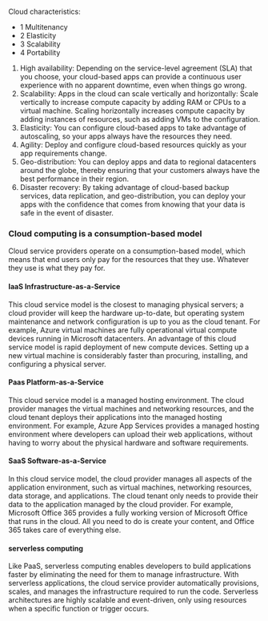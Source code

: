 Cloud characteristics:

* 1 Multitenancy
* 2 Elasticity
* 3 Scalability
* 4 Portability

1. High availability: Depending on the service-level agreement (SLA) that you choose, your cloud-based apps can provide a continuous user experience with no apparent downtime, even when things go wrong.
2. Scalability: Apps in the cloud can scale vertically and horizontally:
Scale vertically to increase compute capacity by adding RAM or CPUs to a virtual machine.
Scaling horizontally increases compute capacity by adding instances of resources, such as adding VMs to the configuration.
3. Elasticity: You can configure cloud-based apps to take advantage of autoscaling, so your apps always have the resources they need.
4. Agility: Deploy and configure cloud-based resources quickly as your app requirements change.
5. Geo-distribution: You can deploy apps and data to regional datacenters around the globe, thereby ensuring that your customers always have the best performance in their region.
6. Disaster recovery: By taking advantage of cloud-based backup services, data replication, and geo-distribution, you can deploy your apps with the confidence that comes from knowing that your data is safe in the event of disaster.

### Cloud computing is a consumption-based model
Cloud service providers operate on a consumption-based model, which means that end users only pay for the resources that they use. Whatever they use is what they pay for.

#### IaaS Infrastructure-as-a-Service
This cloud service model is the closest to managing physical servers; a cloud provider will keep the hardware up-to-date, but operating system maintenance and network configuration is up to you as the cloud tenant. For example, Azure virtual machines are fully operational virtual compute devices running in Microsoft datacenters. An advantage of this cloud service model is rapid deployment of new compute devices. Setting up a new virtual machine is considerably faster than procuring, installing, and configuring a physical server.

#### Paas Platform-as-a-Service
This cloud service model is a managed hosting environment. The cloud provider manages the virtual machines and networking resources, and the cloud tenant deploys their applications into the managed hosting environment. For example, Azure App Services provides a managed hosting environment where developers can upload their web applications, without having to worry about the physical hardware and software requirements.

#### SaaS Software-as-a-Service
In this cloud service model, the cloud provider manages all aspects of the application environment, such as virtual machines, networking resources, data storage, and applications. The cloud tenant only needs to provide their data to the application managed by the cloud provider. For example, Microsoft Office 365 provides a fully working version of Microsoft Office that runs in the cloud. All you need to do is create your content, and Office 365 takes care of everything else.

#### serverless computing 
Like PaaS, serverless computing enables developers to build applications faster by eliminating the need for them to manage infrastructure. With serverless applications, the cloud service provider automatically provisions, scales, and manages the infrastructure required to run the code. Serverless architectures are highly scalable and event-driven, only using resources when a specific function or trigger occurs.